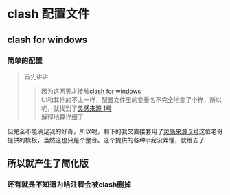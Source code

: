 # clash 配置文件  
## clash for windows  
### 简单的配置  

> 首先讲讲  
>> 因为这两天才接触[clash for windows](https://github.com/Fndroid/clash_for_windows_pkg/releases "最新版地址")  
>> UI和其他的不太一样，配置文件里的变量名不完全地变了个样，所以呢，就找到了[灵感来源 1号](https://github.com/Hackl0us/SS-Rule-Snippet/blob/master/LAZY_RULES/clash.yaml "直接启迪")  
>> 解释地算详细了  


但完全不能满足我的好奇，所以呢，剩下的我又直接套用了[灵感来源 2号](https://github.com/Hackl0us/SS-Rule-Snippet/blob/master/LAZY_RULES/clash.yaml "具体细节")这位老哥提供的模板，当然这也只是个整合。这个提供的各种ip我没弄懂，就给去了

## 所以就产生了简化版  
### 还有就是不知道为啥注释会被clash删掉
